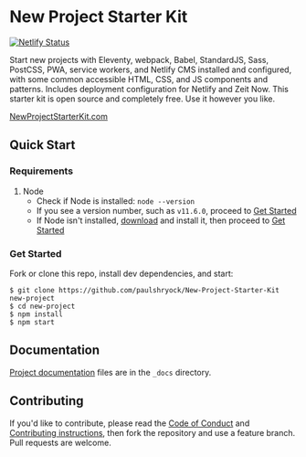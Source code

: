 # New Project Starter Kit

[![Netlify Status][deploy-status]](deploys)

Start new projects with Eleventy, webpack, Babel, StandardJS, Sass, PostCSS, PWA, service workers, and Netlify CMS installed and configured, with some common accessible HTML, CSS, and JS components and patterns. Includes deployment configuration for Netlify and Zeit Now. This starter kit is open source and completely free. Use it however you like.

[NewProjectStarterKit.com][npsk]

## Quick Start

### Requirements

1. Node
	- Check if Node is installed: `node --version`
	- If you see a version number, such as `v11.6.0`, proceed to [Get Started](#get-started)
	- If Node isn't installed, [download][node-download] and install it, then proceed to [Get Started](#get-started)

### Get Started

Fork or clone this repo, install dev dependencies, and start:

```shell
$ git clone https://github.com/paulshryock/New-Project-Starter-Kit new-project
$ cd new-project
$ npm install
$ npm start
```

## Documentation

[Project documentation][npsk-docs] files are in the `_docs` directory.

## Contributing

If you'd like to contribute, please read the [Code of Conduct][code-of-conduct] and [Contributing instructions][contributing], then fork the repository and use a feature branch. Pull requests are welcome.

[deploy-status]: https://api.netlify.com/api/v1/badges/a1031bfd-6642-45fe-9547-2438c4bc0de4/deploy-status
[deploys]: https://app.netlify.com/sites/npsk/deploys
[npsk]: https://newprojectstarterkit.com/
[node-download]: https://nodejs.org/en/download/
[npsk-docs]: https://docs.newprojectstarterkit.com/
[code-of-conduct]: blob/master/CODE_OF_CONDUCT.md
[contributing]: blob/master/CONTRIBUTING.md